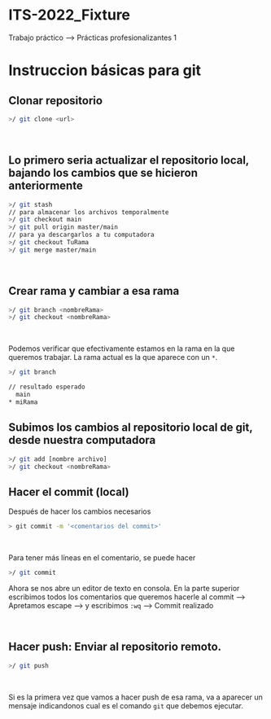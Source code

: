 # ITS-2022_Fixture

Trabajo práctico --> Prácticas profesionalizantes 1

# Instruccion básicas para git

## Clonar repositorio
```bash
>/ git clone <url>
```
<br>

## Lo primero seria actualizar el repositorio local, bajando los cambios que se hicieron anteriormente
```bash
>/ git stash
// para almacenar los archivos temporalmente 
>/ git checkout main
>/ git pull origin master/main
// para ya descargarlos a tu computadora
>/ git checkout TuRama
>/ git merge master/main
```
<br>

## Crear rama y cambiar a esa rama
```bash
>/ git branch <nombreRama>
>/ git checkout <nombreRama>
```
<br>

Podemos verificar que efectivamente estamos en la rama en la que queremos trabajar. La rama actual es la que aparece con un `*`.
```bash
>/ git branch

// resultado esperado
  main
* miRama
```

## Subimos los cambios al repositorio local de git, desde nuestra computadora
```bash
>/ git add [nombre archivo]
>/ git checkout <nombreRama>
```


## Hacer el commit (local)
Después de hacer los cambios necesarios
```bash
> git commit -m '<comentarios del commit>'
```
<br>

Para tener más líneas en el comentario, se puede hacer
```bash
>/ git commit
```
Ahora se nos abre un editor de texto en consola. En la parte superior escribimos todos los comentarios que queremos hacerle al commit --> Apretamos escape --> y escribimos `:wq` --> Commit realizado

<br>

## Hacer push: Enviar al repositorio remoto.
```bash
>/ git push
```
<br>

Si es la primera vez que vamos a hacer push de esa rama, va a aparecer un mensaje indicandonos cual es el comando `git` que debemos ejecutar.
